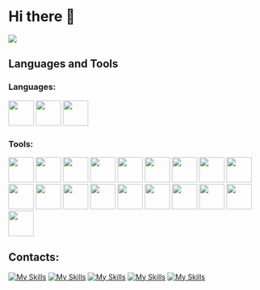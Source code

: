 # Hi there 👋
<img src="https://komarev.com/ghpvc/?username=SVcheburator&style=for-the-badge">


## Languages and Tools
### Languages:
<div>
  <img width="50" src="https://skillicons.dev/icons?i=python">
  <img width="50" src="https://skillicons.dev/icons?i=cpp">
  <img width="50" src="https://img.icons8.com/?size=512&id=59952&format=png"/>
</div>


### Tools:
<div>
  <img width="50" src="https://skillicons.dev/icons?i=django">
  <img width="50" src="https://skillicons.dev/icons?i=fastapi">
  <img width="50" src="https://skillicons.dev/icons?i=docker">
  <img width="50" src="https://skillicons.dev/icons?i=html">
  <img width="50" src="https://skillicons.dev/icons?i=css">
  <img width="50" src="https://skillicons.dev/icons?i=postgres">
  <img width="50" src="https://skillicons.dev/icons?i=mongodb">
  <img width="50" src="https://skillicons.dev/icons?i=sqlite">
  <img width="50" src="https://skillicons.dev/icons?i=rabbitmq">
  <img width="50" src="https://skillicons.dev/icons?i=redis">
  <img width="50" src="https://skillicons.dev/icons?i=regex">
  <img width="50" src="https://skillicons.dev/icons?i=bootstrap">
  <img width="50" src="https://skillicons.dev/icons?i=git">
  <img width="50" src="https://skillicons.dev/icons?i=github">
  <img width="50" src="https://skillicons.dev/icons?i=heroku">
  <img width="50" src="https://skillicons.dev/icons?i=vscode">
  <img width="50" src="https://img.icons8.com/dusk/64/dbeaver.png"/>
  <img width="50"src="https://img.icons8.com/fluency/48/console.png">
  <img width="50" src="https://skillicons.dev/icons?i=stackoverflow">
</div>


## Contacts:
[![My Skills](https://skillicons.dev/icons?i=gmail)](mailto:oleksandrdanylenko.contact@gmail.com)
[![My Skills](https://skillicons.dev/icons?i=linkedin)](https://www.linkedin.com/in/sasha-danylenko-9a7a0b287/)
[![My Skills](https://skillicons.dev/icons?i=discord)](https://discord.com/users/CHEBURATOR#3764/)
[![My Skills](https://skillicons.dev/icons?i=instagram)](https://www.instagram.com/danylenko_sasha/)
[![My Skills](https://skillicons.dev/icons?i=twitter)](https://twitter.com/SV_CHEBURATOR)

